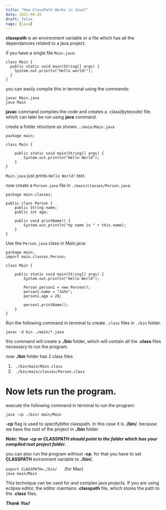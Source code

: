 ```yaml
---
title: "How ClassPath Works in Java?"
date: 2021-09-26
draft: false
tags: [java]
---
```


**classpath** is an environment variable or a file which has all the dependancies related to a java project.

if you have a single file ```Main.java```:

```
class Main {
  public static void main(String[] args) {
    System.out.println("Hello world!");
  }
} 
```

you can easily compile this in terminal using the commands:

```
javac Main.java
java Main
```

**javac** command compiles the code and creates a .class(bytecode) file. which can later be run using **java** command.

create a folder structure as shown:
```./main/Main.java```

```
package main;

class Main {
	
	public static void main(String[] args) {
		System.out.println("Hello World");
	}
}
```

```Main.java``` just prints ```Hello World!``` text.

now create a ```Person.java``` file in ```./main/classes/Person.java```:

```
package main.classes;

public class Person {
	public String name;
	public int age;

	public void printName() {
		System.out.println("my name is " + this.name);
	}
}
```

Use the ```Person.java``` class in Main.java:

```
package main;
import main.classes.Person;

class Main {
	
	public static void main(String[] args) {
		System.out.println("Hello World");
		
		Person person1 = new Person();
		person1.name = "John";
		person1.age = 28;

		person1.printName();
	}
}
```


Run the following command in terminal to create ```.class``` files in ```./bin``` folder.

```javac -d bin ./main/*.java  ```

this command will create a **./bin** folder, which will contain all the **.class** files necessary to run the program.

now **./bin** folder has 2 class files

1. &nbsp;&nbsp;```./bin/main/Main.class```
2. &nbsp;&nbsp;```./bin/main/classes/Person.class```

# Now lets run the program.

execute the following command in terminal to run the program:

```java -cp ./bin/ main/Main```

**-cp** flag is used to specifybthe classpath.
In this case it is **./bin/**. because we have the root of the project in **./bin** folder.

***Note: Your **-cp** or **CLASSPATH** should point to the folder which has your compiled root project folder.***

you can also run the program without **-cp**. for that you have to set **CLASSPATH** evironment variable to **./bin/**.

```export CLASSPATH=./bin/```&nbsp;&nbsp;&nbsp;&nbsp;&nbsp;&nbsp;(for Mac)<br>
```java main/Main```

This technique can be used for and complex java projects. If you are using eclipse editor, the editor maintains **.classpath** file, which stores the path to the **.class** files.

***Thank You!***